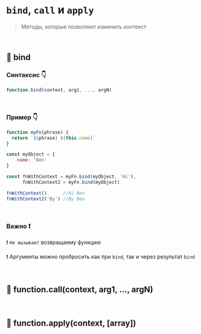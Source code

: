 # `bind`, `call` и `apply`
> Методы, которые позволяют изменить контекст

<br> 

## 🚩 bind

### Синтаксис 👇
```javascript
function.bind(context, arg1, ..., argN)
```
<br>

### Пример 👇
```javascript
function myFn(phrase) {
  return `${phrase} ${this.name}`
}

const myObject = {
    name: 'Ben'
}

const fnWithContext = myFn.bind(myObject, 'Hi'),
      fnWithContext2 = myFn.bind(myObject)

fnWithContext()      //Hi Ben
fnWithContext2('By') //By Ben
```

<br>

### Важно ❗

❗ `Не вызывает` возвращаему функцию

❗ Аргументы можно пробросить как при `bind`, так и через результат `bind`

<br>

## 🚩 function.call(context, arg1, ..., argN)


<br>


## 🚩 function.apply(context, [array])
